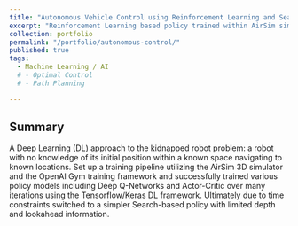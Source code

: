 ```yaml
---
title: "Autonomous Vehicle Control using Reinforcement Learning and Search-Based Policy"
excerpt: "Reinforcement Learning based policy trained within AirSim simulation using <b>Python, TensorFlow & OpenAI Gym frameworks.</b>" #<br/><img src='/images/500x300.png'>"
collection: portfolio
permalink: "/portfolio/autonomous-control/"
published: true
tags:
  - Machine Learning / AI
  # - Optimal Control
  # - Path Planning

---
```


## Summary

A Deep Learning (DL) approach to the kidnapped robot problem: a robot with no knowledge of its initial position within a known space navigating to known locations. Set up a training pipeline utilizing the AirSim 3D simulator and the OpenAI Gym training framework and successfully trained various policy models including Deep Q-Networks and Actor-Critic over many iterations using the Tensorflow/Keras DL framework. Ultimately due to time constraints switched to a simpler Search-based policy with limited depth and lookahead information. 